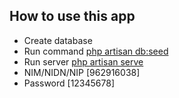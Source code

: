 ## How to use this app

- Create database
- Run command [php artisan db:seed]()
- Run server [php artisan serve]()
- NIM/NIDN/NIP [962916038]
- Password [12345678]
